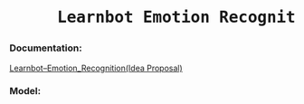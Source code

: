   <h1><pre>     Learnbot Emotion Recognition Proposed Model</pre></h1> 

### Documentation: 

[Learnbot–Emotion_Recognition(Idea Proposal)](https://github.com/shreyashk09/Learnbot-Emotion-Recognition-Proposed-Model/blob/master/Masking%20-%20FACS%20-%20AUs%20%E2%80%93%20Xgboost.md)

### Model:
